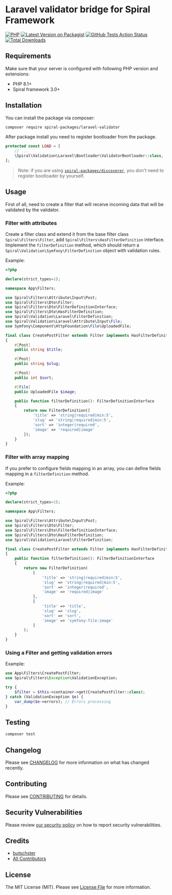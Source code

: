 # Laravel validator bridge for Spiral Framework

[![PHP](https://img.shields.io/packagist/php-v/spiral-packages/laravel-validator.svg?style=flat-square)](https://packagist.org/packages/spiral-packages/laravel-validator)
[![Latest Version on Packagist](https://img.shields.io/packagist/v/spiral-packages/laravel-validator.svg?style=flat-square)](https://packagist.org/packages/spiral-packages/laravel-validator)
[![GitHub Tests Action Status](https://img.shields.io/github/workflow/status/spiral-packages/laravel-validator/run-tests?label=tests&style=flat-square)](https://github.com/spiral-packages/laravel-validator/actions?query=workflow%3Arun-tests+branch%3Amain)
[![Total Downloads](https://img.shields.io/packagist/dt/spiral-packages/laravel-validator.svg?style=flat-square)](https://packagist.org/packages/spiral-packages/laravel-validator)

## Requirements

Make sure that your server is configured with following PHP version and extensions:

- PHP 8.1+
- Spiral framework 3.0+

## Installation

You can install the package via composer:

```bash
composer require spiral-packages/laravel-validator
```

After package install you need to register bootloader from the package.

```php
protected const LOAD = [
    // ...
    \Spiral\Validation\Laravel\Bootloader\ValidatorBootloader::class,
];
```

> Note: if you are using [`spiral-packages/discoverer`](https://github.com/spiral-packages/discoverer),
> you don't need to register bootloader by yourself.

## Usage

First of all, need to create a filter that will receive incoming data that will be validated by the validator.

### Filter with attributes
Create a filter class and extend it from the base filter class `Spiral\Filters\Filter`, add `Spiral\Filters\HasFilterDefinition` interface.
Implement the `filterDefinition` method, which should return a `Spiral\Validation\Symfony\FilterDefinition` object with 
validation rules.

Example:
```php
<?php

declare(strict_types=1);

namespace App\Filters;

use Spiral\Filters\Attribute\Input\Post;
use Spiral\Filters\Dto\Filter;
use Spiral\Filters\Dto\FilterDefinitionInterface;
use Spiral\Filters\Dto\HasFilterDefinition;
use Spiral\Validation\Laravel\FilterDefinition;
use Spiral\Validation\Laravel\Attribute\Input\File;
use Symfony\Component\HttpFoundation\File\UploadedFile;

final class CreatePostFilter extends Filter implements HasFilterDefinition
{
    #[Post]
    public string $title;

    #[Post]
    public string $slug;

    #[Post]
    public int $sort;

    #[File]
    public UploadedFile $image;

    public function filterDefinition(): FilterDefinitionInterface
    {
        return new FilterDefinition([
            'title' => 'string|required|min:5',
            'slug' => 'string|required|min:5',
            'sort' => 'integer|required',
            'image' => 'required|image'
        ]);
    }
}
```

### Filter with array mapping
If you prefer to configure fields mapping in an array, you can define fields mapping in a `filterDefinition` method.

Example:
```php
<?php

declare(strict_types=1);

namespace App\Filters;

use Spiral\Filters\Attribute\Input\Post;
use Spiral\Filters\Dto\Filter;
use Spiral\Filters\Dto\FilterDefinitionInterface;
use Spiral\Filters\Dto\HasFilterDefinition;
use Spiral\Validation\Laravel\FilterDefinition;

final class CreatePostFilter extends Filter implements HasFilterDefinition
{
    public function filterDefinition(): FilterDefinitionInterface
    {
        return new FilterDefinition(
            [
                'title' => 'string|required|min:5',
                'slug' => 'string|required|min:5',
                'sort' => 'integer|required',
                'image' => 'required|image'
            ],
            [
                'title' => 'title',
                'slug' => 'slug',
                'sort' => 'sort',
                'image' => 'symfony-file:image'
            ]
        );
    }
}
```

### Using a Filter and getting validation errors

Example:
```php
use App\Filters\CreatePostFilter;
use Spiral\Filters\Exception\ValidationException;

try {
    $filter = $this->container->get(CreatePostFilter::class); 
} catch (ValidationException $e) {
    var_dump($e->errors); // Errors processing
}
```

## Testing

```bash
composer test
```

## Changelog

Please see [CHANGELOG](CHANGELOG.md) for more information on what has changed recently.

## Contributing

Please see [CONTRIBUTING](.github/CONTRIBUTING.md) for details.

## Security Vulnerabilities

Please review [our security policy](../../security/policy) on how to report security vulnerabilities.

## Credits

- [butschster](https://github.com/spiral-packages)
- [All Contributors](../../contributors)

## License

The MIT License (MIT). Please see [License File](LICENSE) for more information.
